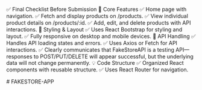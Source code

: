 ✅ Final Checklist Before Submission
🚀 Core Features
 ✅ Home page with navigation.
✅ Fetch and display products on /products.
 ✅ View individual product details on /products/:id.
 ✅ Add, edit, and delete products with API interactions.
🎨 Styling & Layout
 ✅ Uses React Bootstrap for styling and layout.
 ✅ Fully responsive on desktop and mobile devices.
🔄 API Handling
 ✅ Handles API loading states and errors.
 ✅ Uses Axios or Fetch for API interactions.
 ✅ Clearly communicates that FakeStoreAPI is a testing API—responses to POST/PUT/DELETE will appear successful, but the underlying data will not change permanently.
💡 Code Structure
 ✅ Organized React components with reusable structure.
 ✅ Uses React Router for navigation.

#   F A K E S T O R E - A P P 
 
 
